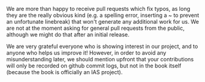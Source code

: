 We are more than happy to receive pull requests which fix typos, as
long they are the really obvious kind (e.g. a spelling error,
inserting a ~ to prevent an unfortunate linebreak) that won't generate
any additional work for us.  We are not at the moment asking for
general pull requests from the public, although we might do that after
an initial release.

We are very grateful everyone who is showing interest in our project,
and to anyone who helps us improve it!  However, in order to avoid any
misunderstanding later, we should mention upfront that your
contributions will only be recorded on github commit logs, but not in
the book itself (because the book is officially an IAS project).
